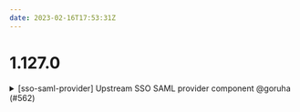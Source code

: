 ```yaml
---
date: 2023-02-16T17:53:31Z
---
```


# 1.127.0

<details>
  <summary>[sso-saml-provider] Upstream SSO SAML provider component @goruha (#562)</summary>

### what
* [sso-saml-provider] Upstream SSO SAML provider component

### why
* Required for ArgoCD




</details>